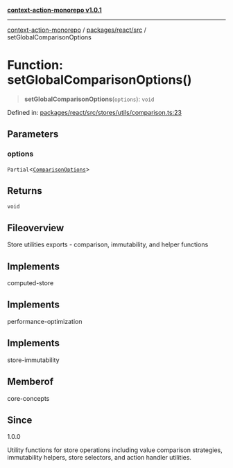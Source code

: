 [**context-action-monorepo v1.0.1**](../../../../README.md)

***

[context-action-monorepo](../../../../README.md) / [packages/react/src](../README.md) / setGlobalComparisonOptions

# Function: setGlobalComparisonOptions()

> **setGlobalComparisonOptions**(`options`): `void`

Defined in: [packages/react/src/stores/utils/comparison.ts:23](https://github.com/mineclover/context-action/blob/08bf17d6ec1c09cfe0ffb9710189395df90c9772/packages/react/src/stores/utils/comparison.ts#L23)

## Parameters

### options

`Partial`\<[`ComparisonOptions`](../interfaces/ComparisonOptions.md)\>

## Returns

`void`

## Fileoverview

Store utilities exports - comparison, immutability, and helper functions

## Implements

computed-store

## Implements

performance-optimization

## Implements

store-immutability

## Memberof

core-concepts

## Since

1.0.0

Utility functions for store operations including value comparison strategies,
immutability helpers, store selectors, and action handler utilities.
